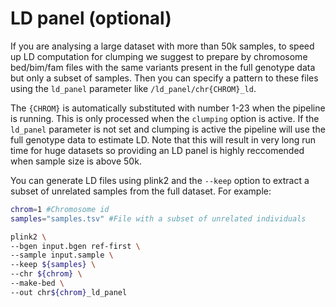 # LD panel (optional)

If you are analysing a large dataset with more than 50k samples, to speed up LD computation for clumping we suggest to prepare by chromosome bed/bim/fam files with the same variants present in the full genotype data but only a subset of samples. Then you can specify a pattern to these files using the `ld_panel` parameter like `/ld_panel/chr{CHROM}_ld`. 

The `{CHROM}` is automatically substituted with number 1-23 when the pipeline is running. This is only processed when the `clumping` option is active. If the `ld_panel` parameter is not set and clumping is active the pipeline will use the full genotype data to estimate LD. Note that this will result in very long run time for huge datasets so providing an LD panel is highly reccomended when sample size is above 50k. 

You can generate LD files using plink2 and the `--keep` option to extract a subset of unrelated samples from the full dataset. For example:

```bash
chrom=1 #Chromosome id
samples="samples.tsv" #File with a subset of unrelated individuals

plink2 \
--bgen input.bgen ref-first \
--sample input.sample \
--keep ${samples} \
--chr ${chrom} \
--make-bed \
--out chr${chrom}_ld_panel
```